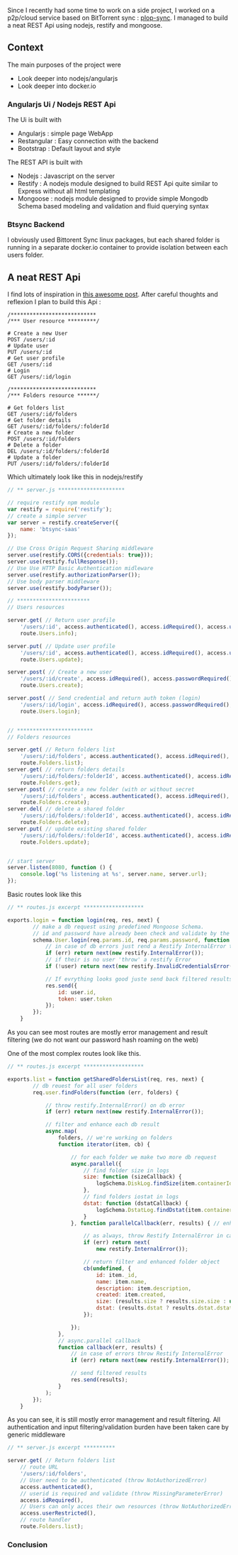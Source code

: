 
Since I recently had some time to work on a side project, I worked on a p2p/cloud service based on BitTorrent sync : [plop-sync](http://plop.io).  I managed to build a neat REST Api using nodejs, restify and mongoose.

Context
-----------------
The main purposes of the project were

 - Look deeper into nodejs/angularjs
 - Look deeper into docker.io

### Angularjs Ui / Nodejs REST Api
The Ui is built with

 - Angularjs : simple page WebApp
 - Restangular : Easy connection with the backend
 - Bootstrap : Default layout and style

The REST API is built with

 - Nodejs : Javascript on the server
 - Restify : A nodejs module designed to build REST Api quite similar to Express without all html templating
 - Mongoose : nodejs module designed to provide simple Mongodb Schema based modeling and validation and fluid querying syntax

### Btsync Backend
I obviously used Bittorent Sync linux packages, but each shared folder is running in a separate docker.io container to provide isolation between each users folder.


A neat REST Api
---------------
I find lots of inspiration in [this awesome post](http://www.vinaysahni.com/best-practices-for-a-pragmatic-restful-api). After careful thoughts and reflexion I plan to build this Api :

```http
/***************************
/*** User resource *********/

# Create a new User
POST /users/:id
# Update user
PUT /users/:id
# Get user profile
GET /users/:id
# Login
GET /users/:id/login

/***************************
/*** Folders resource ******/

# Get folders list
GET /users/:id/folders
# Get folder details
GET /users/:id/folders/:folderId
# Create a new folder
POST /users/:id/folders
# Delete a folder
DEL /users/:id/folders/:folderId
# Update a folder
PUT /users/:id/folders/:folderId
```

Which ultimately look like this in nodejs/restify

```javascript
// ** server.js *********************

// require restify npm module
var restify = require('restify');
// create a simple server
var server = restify.createServer({
    name: 'btsync-saas'
});

// Use Cross Origin Request Sharing middleware
server.use(restify.CORS({credentials: true}));
server.use(restify.fullResponse());
// Use Use HTTP Basic Authentication midleware
server.use(restify.authorizationParser());
// Use body parser middleware
server.use(restify.bodyParser());

// ***********************
// Users resources

server.get( // Return user profile
    '/users/:id', access.authenticated(), access.idRequired(), access.userRestricted(),
    route.Users.info);

server.put( // Update user profile
    '/users/:id', access.authenticated(), access.idRequired(), access.userRestricted(), access.checkEmail(),
    route.Users.update);

server.post( // Create a new user
    '/users/:id/create', access.idRequired(), access.passwordRequired(),
    route.Users.create);

server.post( // Send credential and return auth token (login)
    '/users/:id/login', access.idRequired(), access.passwordRequired(),
    route.Users.login);


// ************************
// Folders resources

server.get( // Return folders list
    '/users/:id/folders', access.authenticated(), access.idRequired(), access.userRestricted(),
    route.Folders.list);
server.get( // return folders details
    '/users/:id/folders/:folderId', access.authenticated(), access.idRequired(), access.folderIdRequired(), access.userRestricted(),
    route.Folders.get);
server.post( // create a new folder (with or without secret
    '/users/:id/folders', access.authenticated(), access.idRequired(), access.userRestricted(),
    route.Folders.create);
server.del( // delete a shared folder
    '/users/:id/folders/:folderId', access.authenticated(), access.idRequired(), access.folderIdRequired(), access.userRestricted(),
    route.Folders.delete);
server.put( // update existing shared folder
    '/users/:id/folders/:folderId', access.authenticated(), access.idRequired(), access.folderIdRequired(), access.userRestricted(),
    route.Folders.update);


// start server
server.listen(8080, function () {
    console.log('%s listening at %s', server.name, server.url);
});
```

Basic routes look like this
```javascript
// ** routes.js excerpt *******************

exports.login = function login(req, res, next) {
        // make a db request using predefined Mongoose Schema.
        // id and password have already been check and validate by the access middleware
        schema.User.login(req.params.id, req.params.password, function (err, user) {
            // in case of db errors just rend a Restify InternalError to the restify router
            if (err) return next(new restify.InternalError());
            // if their is no user 'throw' a restify Error
            if (!user) return next(new restify.InvalidCredentialsError());

            // If evrything looks good juste send back filtered results
            res.send({
                id: user.id,
                token: user.token
            });
        });
    }
```

As you can see most routes are mostly error management and result filtering (we do not want our password hash roaming on the web)

One of the most complex routes look like this.
```javascript
// ** routes.js excerpt *******************

exports.list = function getSharedFoldersList(req, res, next) {
        // db reuest for all user folders
        req.user.findFolders(function (err, folders) {

            // throw restify.InternalError() on db error
            if (err) return next(new restify.InternalError());

            // filter and enhance each db result
            async.map(
                folders, // we're working on folders
                function iterator(item, cb) {

                    // for each folder we make two more db request
                    async.parallel({
                        // find folder size in logs
                        size: function (sizeCallback) {
                            logSchema.DiskLog.findSize(item.containerId.trim(), false, sizeCallback);
                        },
                        // find folders iostat in logs
                        dstat: function (dstatCallback) {
                            logSchema.DstatLog.findDstat(item.containerId.trim(), dstatCallback);
                        }
                    }, function parallelCallback(err, results) { // enhance and filter single folder result

                        // as always, throw Restify InternalError in case of db errors
                        if (err) return next(
                            new restify.InternalError());

                        // return filter and enhanced folder object
                        cb(undefined, {
                            id: item._id,
                            name: item.name,
                            description: item.description,
                            created: item.created,
                            size: (results.size ? results.size.size : undefined),
                            dstat: (results.dstat ? results.dstat.dstat : undefined)
                        });

                    });
                },
                // async.parallel callback
                function callback(err, results) {
                    // in case of errors throw Restify InternalError
                    if (err) return next(new restify.InternalError());

                    // send filtered results
                    res.send(results);
                }
            );
        });
    }
```
As you can see, it is still mostly error management and result filtering.
All authentication and input filtering/validation burden have been taken care by generic middleware
```javascript
// ** server.js excerpt **********

server.get( // Return folders list
    // route URL
    '/users/:id/folders',
    // User need to be authenticated (throw NotAuthorizedError)
    access.authenticated(),
    // userid is required and validate (throw MissingParameterError)
    access.idRequired(),
    // Users can only acces their own resources (throw NotAuthorizedError)
    access.userRestricted(),
    // route handler
    route.Folders.list);
```

### Conclusion
